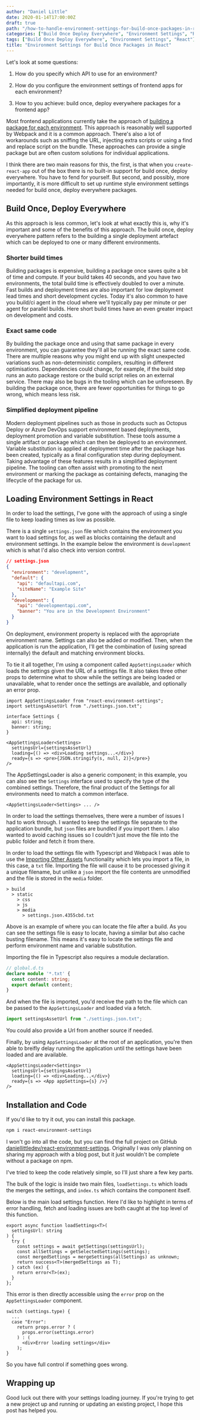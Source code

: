 ```yaml
---
author: "Daniel Little"
date: 2020-01-14T17:00:00Z
draft: true
path: "/how-to-handle-environment-settings-for-build-once-packages-in-react"
categories: ["Build Once Deploy Everywhere", "Environment Settings", "React"]
tags: ["Build Once Deploy Everywhere", "Environment Settings", "React"]
title: "Environment Settings for Build Once Packages in React"
---
```


Let's look at some questions:

1. How do you specify which API to use for an environment?

2. How do you configure the environment settings of frontend apps for each environment?

3. How to you achieve: build once, deploy everywhere packages for a frontend app?

Most frontend applications currently take the approach of [building a package for each environment](https://twitter.com/housecor/status/973881714710908928). This approach is reasonably well supported by Webpack and it is a common approach. There's also a lot of workarounds such as sniffing the URL, injecting extra scripts or using a find and replace script on the bundle. These approaches can provide a single package but are often custom solutions for individual applications.

I think there are two main reasons for this, the first, is that when you `create-react-app` out of the box there is no built-in support for build once, deploy everywhere. You have to fend for yourself. But second, and possibly, more importantly, it is more difficult to set up runtime style environment settings needed for build once, deploy everywhere packages.

## Build Once, Deploy Everywhere

As this approach is less common, let's look at what exactly this is, why it's important and some of the benefits of this approach. The build once, deploy everywhere pattern refers to the building a single deployment artefact which can be deployed to one or many different environments.

### Shorter build times

Building packages is expensive, building a package once saves quite a bit of time and compute. If your build takes 40 seconds, and you have two environments, the total build time is effectively doubled to over a minute. Fast builds and deployment times are also important for low deployment lead times and short development cycles. Today it's also common to have you build/ci agent in the cloud where we'll typically pay per minute or per agent for parallel builds. Here short build times have an even greater impact on development and costs.

### Exact same code

By building the package once and using that same package in every environment, you can guarantee they'll all be running the exact same code. There are multiple reasons why you might end up with slight unexpected variations such as non-deterministic compilers, resulting in different optimisations. Dependencies could change, for example, if the build step runs an auto package restore or the build script relies on an external service. There may also be bugs in the tooling which can be unforeseen. By building the package once, there are fewer opportunities for things to go wrong, which means less risk.

### Simplified deployment pipeline

Modern deployment pipelines such as those in products such as Octopus Deploy or Azure DevOps support environment based deployments, deployment promotion and variable substitution. These tools assume a single artifact or package which can then be deployed to an environment. Variable substitution is applied at deployment time after the package has been created, typically as a final configuration step during deployment. Taking advantage of these features results in a simplified deployment pipeline. The tooling can often assist with promoting to the next environment or marking the package as containing defects, managing the lifecycle of the package for us.

## Loading Environment Settings in React

In order to load the settings, I've gone with the approach of using a single file to keep loading times as low as possible.

There is a single `settings.json` file which contains the environment you want to load settings for, as well as blocks containing the default and environment settings. In the example below the environment is `development` which is what I'd also check into version control.

```json
// settings.json
{
  "environment": "development",
  "default": {
    "api": "defaultapi.com",
    "siteName": "Example Site"
  },
  "development": {
    "api": "developmentapi.com",
    "banner": "You are in the Development Environment"
  }
}
```

On deployment, environment property is replaced with the appropriate environment name. Settings can also be added or modified. Then, when the application is run the application, I'll get the combination of (using spread internally) the default and matching environment blocks.

To tie it all together, I'm using a component called `AppSettingsLoader` which loads the settings given the URL of a settings file. It also takes three other props to determine what to show while the settings are being loaded or unavailable, what to render once the settings are available, and optionally an error prop.

```tsx
import AppSettingsLoader from "react-environment-settings";
import settingsAssetUrl from "./settings.json.txt";

interface Settings {
  api: string;
  banner: string;
}

<AppSettingsLoader<Settings>
  settingsUrl={settingsAssetUrl}
  loading={() => <div>Loading settings...</div>}
  ready={s => <pre>{JSON.stringify(s, null, 2)}</pre>}
/>
```

The AppSettingsLoader is also a generic component; in this example, you can also see the `Settings` interface used to specify the type of the combined settings. Therefore, the final product of the Settings for all environments need to match a common interface.

```tsx
<AppSettingsLoader<Settings> ... />
```

In order to load the settings themselves, there were a number of issues I had to work through. I wanted to keep the settings file separate to the application bundle, but `json` files are bundled if you import them. I also wanted to avoid caching issues so I couldn't just move the file into the public folder and fetch it from there.

In order to load the settings file with Typescript and Webpack I was able to use the [Importing Other Assets](https://webpack.js.org/guides/typescript/#importing-other-assets) functionality which lets you import a file, in this case, a `txt` file. Importing the file will cause it to be processed giving it a unique filename, but unlike a `json` import the file contents are unmodified and the file is stored in the `media` folder.

```
> build
  > static
    > css
    > js
    > media
      > settings.json.4355cbd.txt
```

Above is an example of where you can locate the file after a build. As you can see the settings file is easy to locate, having a similar but also cache busting filename. This means it's easy to locate the settings file and perform environment name and variable substitution.

Importing the file in Typescript also requires a module declaration.

```typescript
// global.d.ts
declare module '*.txt' {
  const content: string;
  export default content;
}
```

And when the file is imported, you'd receive the path to the file which can be passed to the `AppSettingsLoader` and loaded via a fetch.

```typescript
import settingsAssetUrl from "./settings.json.txt";
```

You could also provide a Url from another source if needed.

Finally, by using `AppSettingsLoader` at the root of an application, you're then able to breifly delay running the application until the settings have been loaded and are available.

```tsx
<AppSettingsLoader<Settings>
  settingsUrl={settingsAssetUrl}
  loading={() => <div>Loading...</div>}
  ready={s => <App appSettings={s} />}
/>
```

## Installation and Code

If you'd like to try it out, you can install this package.

```bash
npm i react-environment-settings
```

I won't go into all the code, but you can find the full project on GitHub [daniellittledev/react-environment-settings](https://github.com/daniellittledev/react-environment-settings). Originally I was only planning on sharing my approach with a blog post, but it just wouldn't be complete without a package on npm.

I've tried to keep the code relatively simple, so I'll just share a few key parts.

The bulk of the logic is inside two main files, `loadSettings.ts` which loads the merges the settings, and `index.ts` which contains the component itself.

Below is the main load settings function. Here I'd like to highlight in terms of error handling, fetch and loading issues are both caught at the top level of this function.

```tsx
export async function loadSettings<T>(
  settingsUrl: string
) {
  try {
    const settings = await getSettings(settingsUrl);
    const allSettings = getSelectedSettings(settings);
    const mergedSettings = mergeSettings(allSettings) as unknown;
    return success<T>(mergedSettings as T);
  } catch (ex) {
    return error<T>(ex);
  }
};

```

This error is then directly accessible using the `error` prop on the `AppSettingsLoader` component.

```tsx
switch (settings.type) {
  ...
  case "Error":
    return props.error ? (
      props.error(settings.error)
    ) : (
      <div>Error loading settings</div>
    );
}

```

So you have full control if something goes wrong.

## Wrapping up

Good luck out there with your settings loading journey. If you're trying to get a new project up and running or updating an existing project, I hope this post has helped you.